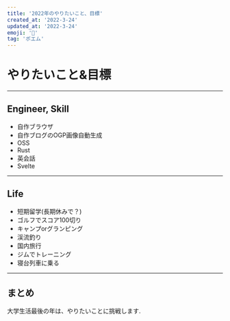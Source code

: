 ```yaml
---
title: '2022年のやりたいこと、目標'
created_at: '2022-3-24'
updated_at: '2022-3-24'
emoji: '💪'
tag: 'ポエム'
---
```


# やりたいこと&目標
***
## Engineer, Skill
- 自作ブラウザ
- 自作ブログのOGP画像自動生成
- OSS
- Rust
- 英会話
- Svelte

***

## Life
- 短期留学(長期休みで？)
- ゴルフでスコア100切り
- キャンプorグランピング
- 渓流釣り
- 国内旅行
- ジムでトレーニング
- 寝台列車に乗る


***
## まとめ
大学生活最後の年は、やりたいことに挑戦します.